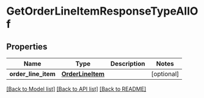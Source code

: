 # GetOrderLineItemResponseTypeAllOf

## Properties
Name | Type | Description | Notes
------------ | ------------- | ------------- | -------------
**order_line_item** | [**OrderLineItem**](OrderLineItem.md) |  | [optional] 

[[Back to Model list]](../README.md#documentation-for-models) [[Back to API list]](../README.md#documentation-for-api-endpoints) [[Back to README]](../README.md)


